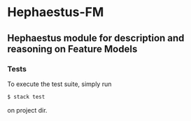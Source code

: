 # Hephaestus-FM

## Hephaestus module for description and reasoning on Feature Models


### Tests
To execute the test suite, simply run
```bash
$ stack test
```
on project dir.
